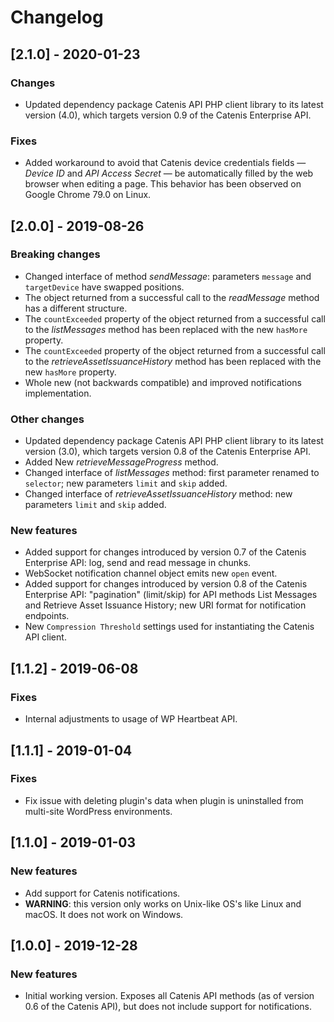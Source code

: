 # Changelog

## [2.1.0] - 2020-01-23

### Changes
- Updated dependency package Catenis API PHP client library to its latest version (4.0), which targets version 0.9 of the Catenis Enterprise API.

### Fixes
- Added workaround to avoid that Catenis device credentials fields — *Device ID* and *API Access Secret* — be automatically filled by the web browser when editing a page. This behavior has been observed on Google Chrome 79.0 on Linux.

## [2.0.0] - 2019-08-26

### Breaking changes
- Changed interface of method *sendMessage*: parameters `message` and `targetDevice` have swapped positions.
- The object returned from a successful call to the *readMessage* method has a different structure.
- The `countExceeded` property of the object returned from a successful call to the *listMessages* method has been
 replaced with the new `hasMore` property.
- The `countExceeded` property of the object returned from a successful call to the *retrieveAssetIssuanceHistory*
 method has been replaced with the new `hasMore` property.
- Whole new (not backwards compatible) and improved notifications implementation.

### Other changes
- Updated dependency package Catenis API PHP client library to its latest version (3.0), which targets version 0.8 of the Catenis Enterprise API.
- Added New *retrieveMessageProgress* method.
- Changed interface of *listMessages* method: first parameter renamed to `selector`; new parameters `limit` and `skip` added.
- Changed interface of *retrieveAssetIssuanceHistory* method: new parameters `limit` and `skip` added.

### New features
- Added support for changes introduced by version 0.7 of the Catenis Enterprise API: log, send and read message in chunks.
- WebSocket notification channel object emits new `open` event.
- Added support for changes introduced by version 0.8 of the Catenis Enterprise API: "pagination" (limit/skip) for API
 methods List Messages and Retrieve Asset Issuance History; new URI format for notification endpoints.
- New `Compression Threshold` settings used for instantiating the Catenis API client.

## [1.1.2] - 2019-06-08

### Fixes
- Internal adjustments to usage of WP Heartbeat API.

## [1.1.1] - 2019-01-04

### Fixes
* Fix issue with deleting plugin's data when plugin is uninstalled from multi-site WordPress environments.

## [1.1.0] - 2019-01-03

### New features
- Add support for Catenis notifications.
- **WARNING**: this version only works on Unix-like OS's like Linux and macOS. It does not work on Windows.

## [1.0.0] - 2019-12-28

### New features
- Initial working version. Exposes all Catenis API methods (as of version 0.6 of the Catenis API), but does not include support for notifications.
